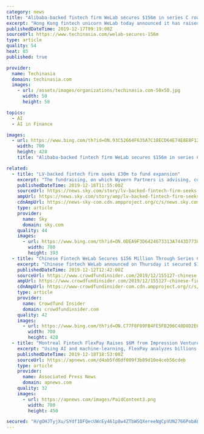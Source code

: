 ```yaml
---
category: news
title: "Alibaba-backed fintech firm WeLab secures $156m in series C round"
excerpt: "Hong Kong fintech unicorn WeLab today announced it has raised US$156 million in a series C ... Founded in 2013, WeLab is a virtual bank that uses risk management technology and AI to analyze unstructured mobile big data within seconds and provide financial services. It operates in Hong Kong, China, and Indonesia under different brands."
publishedDateTime: 2019-12-17T09:19:00Z
sourceUrl: https://www.techinasia.com/welab-secures-156m
type: article
quality: 54
heat: 85
published: true

provider:
  name: Techinasia
  domain: techinasia.com
  images:
    - url: /assets/images/organizations/techinasia.com-50x50.jpg
      width: 50
      height: 50

topics:
  - AI
  - AI in Finance

images:
  - url: https://www.bing.com/th?id=ON.93C52664F635A7C18ECD64E74E8E8F12
    width: 700
    height: 428
    title: "Alibaba-backed fintech firm WeLab secures $156m in series C round"

related:
  - title: "LV-backed fintech firm seeks £30m to fund expansion"
    excerpt: "The fundraising, on which Wyvern Partners is advising, comes during a period of rapid growth for fintech providers which use chatbots to advise customers on ... Its search for new funding comes as British-based AI companies in other sectors attract huge sums of funding. Babylon Health, which provides medical advice, raised hundreds of millions ..."
    publishedDateTime: 2019-12-16T11:55:00Z
    sourceUrl: https://news.sky.com/story/lv-backed-fintech-firm-seeks-30m-to-fund-expansion-11888129
    ampUrl: https://news.sky.com/story/amp/lv-backed-fintech-firm-seeks-30m-to-fund-expansion-11888129
    cdnAmpUrl: https://news-sky-com.cdn.ampproject.org/c/s/news.sky.com/story/amp/lv-backed-fintech-firm-seeks-30m-to-fund-expansion-11888129
    type: article
    provider:
      name: Sky
      domain: sky.com
    quality: 44
    images:
      - url: https://www.bing.com/th?id=ON.0DEA9F3D6424673313A7443D7738200F
        width: 700
        height: 393
  - title: "Chinese Fintech WeLab Secures $156 Million Through Series C Financing Round"
    excerpt: "Chinese fintech WeLab announced on Thursday it secured $156 million through its Series C ... “Using its proprietary risk management technology and advanced AI capabilities, WeLab effectively analyzes unstructured mobile big data within seconds to provide innovative financial services and offer consumer financing solutions for individual ..."
    publishedDateTime: 2019-12-12T12:42:00Z
    sourceUrl: https://www.crowdfundinsider.com/2019/12/155127-chinese-fintech-welab-secures-156-million-through-series-c-financing-round/
    ampUrl: https://www.crowdfundinsider.com/2019/12/155127-chinese-fintech-welab-secures-156-million-through-series-c-financing-round/amp/
    cdnAmpUrl: https://www-crowdfundinsider-com.cdn.ampproject.org/c/s/www.crowdfundinsider.com/2019/12/155127-chinese-fintech-welab-secures-156-million-through-series-c-financing-round/amp/
    type: article
    provider:
      name: Crowdfund Insider
      domain: crowdfundinsider.com
    quality: 42
    images:
      - url: https://www.bing.com/th?id=ON.C77F8F89FB4FE5FB206C48D8D2E62185
        width: 700
        height: 428
  - title: "Montreal Fintech FlexPay Raises $6M from Impression Ventures and BMO Capital Partners"
    excerpt: "Using AI and machine-learning, FlexPay analyzes billions of transaction records to reverse ... About Impression Ventures Impression Ventures is a VC firm focused on investing and leading deals in firms disrupting financial services (Fintech), raising late seed to early Series A round. Impression was founded in 2013 by entrepreneur Christian ..."
    publishedDateTime: 2019-12-18T18:53:00Z
    sourceUrl: https://apnews.com/d4ab5fd6df009f3b89d10e4ceb56cdeb
    type: article
    provider:
      name: Associated Press News
      domain: apnews.com
    quality: 32
    images:
      - url: https://apnews.com/images/PaidContent3.png
        width: 700
        height: 450

secured: "H/gOHJTyjXu/SYdf1DFQecUWcEy461p8w4ZTbWSQXereeNgCpVUN2766PobALzcxGL99FAGZNjNpwfOocvmrAoO6wTdLlNo9lfPTsVctv7Xd2s3bsdTU2YqEM/hKhnWghMzu4DxV6fICDA4UPRkjszbifyxmk+UJe2lKiYfX6snVEWYuFoLfZ4uif+g53ZbqjmBUCO9Q8AnUFJqL8HvONb8VfnpH2KDLrzcg60oteXibh+pGuW7r0bVPXIKoTSvweMJISZ0izvaMt8oXKPRvDA==;MvmR6iZ7d8c/I6k8V6J8rg=="
---
```



